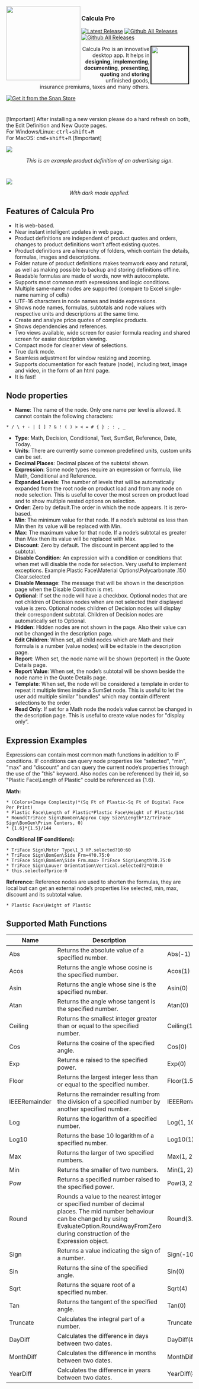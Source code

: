 <img align="left" src="https://github.com/alepedia69/Calcula_Pro/blob/main/Images/ops.png" width="200" />

### Calcula Pro
[![Latest Release](https://img.shields.io/github/release/alepedia69/Calcula_Pro.svg)](https://github.com/alepedia69/Calcula_Pro/releases/latest)
[![Github All Releases](https://img.shields.io/github/downloads/alepedia69/Calcula_Pro/total.svg)](https://github.com/alepedia69/Calcula_Pro/releases)
[![Github All Releases](https://img.shields.io/badge/platform-cross˗platform-blue)](https://github.com/alepedia69/Calcula_Pro/releases)

<a href="https://buymeacoffee.com/alepedia">
    <img align="right" src="https://github.com/alepedia69/Calcula_Pro/blob/main/Images/buy-me-a-coffee.jpeg" style="width: 100px; height: 100px; border: 2px solid black; margin-right: 10px;" />
</a>

<div style="text-align: right">
    
Calcula Pro is an innovative desktop app. It helps in **designing**, **implementing**, **documenting**, **presenting**, **quoting** and **storing** unfinished goods, insurance premiums, taxes and many others.
</div>

[![Get it from the Snap Store](https://snapcraft.io/static/images/badges/en/snap-store-black.svg)](https://snapcraft.io/calcula-pro)

#
[!Important]
After installing a new version please do a hard refresh on both, the Edit Definition and New Quote pages.  
For Windows/Linux: <kbd>ctrl</kbd>+<kbd>shift</kbd>+<kbd>R</kbd>  
For MacOS: <kbd>cmd</kbd>+<kbd>shift</kbd>+<kbd>R</kbd>
[!Important]

<img src="https://img1.wsimg.com/isteam/ip/223ae777-4571-4ca4-8b7f-77ff0ee746ab/Screenshot%202024-04-20%20at%2010.45.46%E2%80%AFAM.png"/>
<p align="center"><em>This is an example product definition of an advertising sign.</em></p>

#
<img src="https://img1.wsimg.com/isteam/ip/223ae777-4571-4ca4-8b7f-77ff0ee746ab/Calcula%20Pro-dark-be76945.png"/>
<p align="center"><em>With dark mode applied.</em></p>

## Features of Calcula Pro

* It is web-based.
* Near instant intelligent updates in web page.
* Product definitions are independent of product quotes and orders, changes to product definitions won’t affect existing quotes.
* Product definitions are a hierarchy of folders, which contain the details, formulas, images and descriptions.
* Folder nature of product definitions makes teamwork easy and natural, as well as making possible to backup and storing definitions offline.
* Readable formulas are made of words, now with autocomplete.
* Supports most common math expressions and logic conditions.
* Multiple same-name nodes are supported (compare to Excel single-name naming of cells)
* UTF-16 characters in node names and inside expressions.
* Shows node names, formulas, subtotals and node values with respective units and descriptions at the same time.
* Create and analyze price quotes of complex products.
* Shows dependencies and references.
* Two views available, wide screen for easier formula reading and shared screen for easier description viewing.
* Compact mode for cleaner view of selections.
* True dark mode.
* Seamless adjustment for window resizing and zooming.
* Supports documentation for each feature (node), including text, image and video, in the form of an html page.
* It is fast!

## Node properties

* **Name**: The name of the node. Only one name per level is allowed. It cannot contain the following characters:
```
* / \ + - | [ ] ? & ! ( ) > < = # { } ; : , _
```
* **Type**: Math, Decision, Conditional, Text, SumSet, Reference, Date, Today.
* **Units**: There are currently some common predefined units, custom units can be set.
* **Decimal Places**: Decimal places of the subtotal shown.
* **Expression**: Some node types require an expression or formula, like Math, Conditional and Reference.
* **Expanded Levels**: The number of levels that will be automatically expanded from the root node on product load and from any node on node selection. This is useful to cover the most screen on product load and to show multiple nested options on selection.
* **Order**: Zero by default.The order in which the node appears. It is zero-based.
* **Min**: The minimum value for that node. If a node’s subtotal es less than Min then its value will be replaced with Min.
* **Max**: The maximum value for that node. If a node’s subtotal es greater than Max then its value will be replaced with Max.
* **Discount**: Zero by default. The discount in percent applied to the subtotal.
* **Disable Condition**: An expression with a condition or conditions that when met will disable the node for selection. Very useful to implement exceptions.
Example:Plastic Face\Material Options\Polycarbonate .150 Clear.selected
* **Disable Message**: The message that will be shown in the description page when the Disable Condition is met.
* **Optional**: If set the node will have a checkbox. Optional nodes that are not children of Decision nodes when are not selected their displayed value is zero. Optional nodes children of Decision nodes will display their correspondent subtotal. Children of Decision nodes are automatically set to Optional.
* **Hidden**: Hidden nodes are not shown in the page. Also their value can not be changed in the description page.
* **Edit Children**: When set, all child nodes which are Math and their formula is a number (value nodes) will be editable in the description page.
* **Report**: When set, the node name will be shown (reported) in the Quote Details page.
* **Report Value**: When set, the node’s subtotal will be shown beside the node name in the Quote Details page.
* **Template**: When set, the node will be considered a template in order to repeat it multiple times inside a SumSet node. This is useful to let the user add multiple similar "bundles" which may contain different selections to the order.
* **Read Only**: If set for a Math node the node’s value cannot be changed in the description page. This is useful to create value nodes for "display only”.

## Expression Examples

Expressions can contain most common math functions in addition to IF conditions. IF conditions can query node properties like "selected", "min", "max" and "discount" and can query the current node’s properties through the use of the "this" keyword. Also nodes can be referenced by their id, so "Plastic Face\Length of Plastic" could be referenced as {1.6}.

**Math:**
```
* (Colors+Image Complexity)*(Sq Ft of Plastic-Sq Ft of Digital Face Per Print)
* Plastic Face\Length of Plastic*Plastic Face\Height of Plastic/144
* Round(TriFace Sign\BomGen\Approx Copy Size\Length*12/TriFace Sign\BomGen\Prism Centers, 0)
* {1.6}*{1.5}/144
```

**Conditional (IF conditions):**
```
* TriFace Sign\Motor Type\1_3 HP.selected?10:60
* TriFace Sign\BomGen\Side Frm=4?0.75:0
* TriFace Sign\BomGen\Side Frm.max> TriFace Sign\Length?0.75:0
* TriFace Sign\Louver Orientation\Vertical.selected?2*O10:0
* this.selected?price:0
```

**Reference:** Reference nodes are used to shorten the formulas, they are local but can get an external node’s properties like selected, min, max, discount and its subtotal value.  
```
* Plastic Face\Height of Plastic
```
## Supported Math Functions

| Name          | Description                                                                                                                                                                                                  | Usage               | Result |
|---------------|--------------------------------------------------------------------------------------------------------------------------------------------------------------------------------------------------------------|---------------------|--------|
| Abs           | Returns the absolute value of a specified number.                                                                                                                                                            | Abs(-1)             | 1M     |
| Acos          | Returns the angle whose cosine is the specified number.                                                                                                                                                      | Acos(1)             | 0d     |
| Asin          | Returns the angle whose sine is the specified number.                                                                                                                                                        | Asin(0)             | 0d     |
| Atan          | Returns the angle whose tangent is the specified number.                                                                                                                                                     | Atan(0)             | 0d     |
| Ceiling       | Returns the smallest integer greater than or equal to the specified number.                                                                                                                                  | Ceiling(1.5)        | 2d     |
| Cos           | Returns the cosine of the specified angle.                                                                                                                                                                   | Cos(0)              | 1d     |
| Exp           | Returns e raised to the specified power.                                                                                                                                                                     | Exp(0)              | 1d     |
| Floor         | Returns the largest integer less than or equal to the specified number.                                                                                                                                      | Floor(1.5)          | 1d     |
| IEEERemainder | Returns the remainder resulting from the division of a specified number by another specified number.                                                                                                         | IEEERemainder(3, 2) | 1d    |
| Log           | Returns the logarithm of a specified number.                                                                                                                                                                 | Log(1, 10)          | 0d     |
| Log10         | Returns the base 10 logarithm of a specified number.                                                                                                                                                         | Log10(1)            | 0d     |
| Max           | Returns the larger of two specified numbers.                                                                                                                                                                 | Max(1, 2)           | 2      |
| Min           | Returns the smaller of two numbers.                                                                                                                                                                          | Min(1, 2)           | 1      |
| Pow           | Returns a specified number raised to the specified power.                                                                                                                                                    | Pow(3, 2)           | 9d     |
| Round         | Rounds a value to the nearest integer or specified number of decimal places. The mid number behaviour can be changed by using EvaluateOption.RoundAwayFromZero during construction of the Expression object. | Round(3.222, 2)     | 3.22d  |
| Sign          | Returns a value indicating the sign of a number.                                                                                                                                                             | Sign(-10)           | -1     |
| Sin           | Returns the sine of the specified angle.                                                                                                                                                                     | Sin(0)              | 0d     |
| Sqrt          | Returns the square root of a specified number.                                                                                                                                                               | Sqrt(4)             | 2d     |
| Tan           | Returns the tangent of the specified angle.                                                                                                                                                                  | Tan(0)              | 0d     |
| Truncate      | Calculates the integral part of a number.                                                                                                                                                                    | Truncate(1.7)       | 1      |
| DayDiff      | Calculates the difference in days between two dates.                                                                                                                                                                    | DayDiff(#04/06/1999#,#03/12/2024#)       | 9107      |
| MonthDiff      | Calculates the difference in months between two dates.                                                                                                                                                                    | MonthDiff(#04/06/1999#,#03/12/2024#)       | 299      |
| YearDiff      | Calculates the difference in years between two dates.                                                                                                                                                                    | YearDiff(#04/06/1999#,#03/12/2024#)       | 24      |

